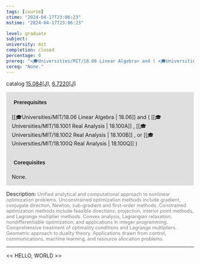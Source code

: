 ```yaml
---
tags: [course]
ctime: "2024-04-17T23:06:23"
mstime: "2024-04-17T23:06:23"

level: graduate
subject: 
university: mit
completion: closed
percentage: 0
prereq: "<🎓Universities/MIT/18.06 Linear Algebra> and ( <🎓Universities/MIT/18.1001 Real Analysis> , <🎓Universities/MIT/18.1002 Real Analysis> , or <🎓Universities/MIT/18.100Q Real Analysis> )"
coreq: "None."
---
```


catalog [15.084[J]](http://student.mit.edu/catalog/m15a.html#15.084), [6.7220[J]](http://student.mit.edu/catalog/m6c.html#6.7220)

<span style="display: block; padding: 15px; background-color: rgb(100, 100, 100, 0.2);"><font id="m_prereq1025_0" style="display: block; font-family: Arial, sans-serif; font-weight: bold; padding: 5px">Prerequisites</font><br><span id="prereq1025_0">[[🎓Universities/MIT/18.06 Linear Algebra | 18.06]] and ( [[🎓Universities/MIT/18.1001 Real Analysis | 18.100A]] , [[🎓Universities/MIT/18.1002 Real Analysis | 18.100B]] , or [[🎓Universities/MIT/18.100Q Real Analysis | 18.100Q]] )</span></span>
<span style="display: block; padding: 15px; background-color: rgb(100, 100, 100, 0.2);"><font id="m_coreq1025_0" style="display: block; font-family: Arial, sans-serif; font-weight: bold; padding: 5px">Corequisites</font><br><span id="coreq1025_0">None.</span></span>

<font style="">Description:</font>
<font style="color: grey; font-size: 0.8rem;">Unified analytical and computational approach to nonlinear optimization problems. Unconstrained optimization methods include gradient, conjugate direction, Newton, sub-gradient and first-order methods. Constrained optimization methods include feasible directions, projection, interior point methods, and Lagrange multiplier methods. Convex analysis, Lagrangian relaxation, nondifferentiable optimization, and applications in integer programming. Comprehensive treatment of optimality conditions and Lagrange multipliers. Geometric approach to duality theory. Applications drawn from control, communications, machine learning, and resource allocation problems.</font>



---

<< HELLO, WORLD >>
